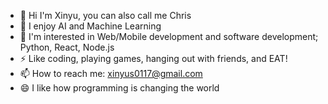 - 👋 Hi I'm Xinyu, you can also call me Chris
- 🌱 I enjoy AI and Machine Learning
- 🌱 I'm interested in Web/Mobile development and software development; Python, React, Node.js
- ⚡ Like coding, playing games, hanging out with friends, and EAT!
- 📫 How to reach me: xinyus0117@gmail.com
- 😄 I like how programming is changing the world
